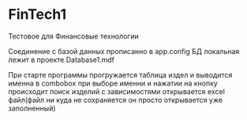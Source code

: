 # FinTech1
Тестовое для Финансовые технологии


Соединение с базой данных прописанно в app.config БД локальная лежит в проекте Database1.mdf

При старте программы прогружается таблица издел и выводится именна в combobox
при выборе именни и нажатии на кнопку происходит поиск изделий с зависимостями
открывается excel файл(файл ни куда не сохраняется он просто открывается уже заполненный)
